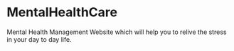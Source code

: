 # MentalHealthCare
Mental Health Management Website which will help you to relive the stress in your day to day life.
